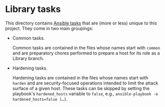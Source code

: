 # Library tasks

This directory contains [Ansible tasks](https://docs.ansible.com/ansible/latest/network/getting_started/basic_concepts.html#tasks) that are (more or less) unique to this project. They come in two main groupings:

* Common tasks.

  Common tasks are contained in the files whose names start with `common` and are preparatory chores performed to prepare a host for its role as a Library branch.

* Hardening tasks.

  Hardening tasks are contained in the files whose names start with `harden` and are security-focused operations intended to limit the attack surface of a given host. These tasks can be skipped by setting the playbook's `hardened_hosts` variable to `false`, e.g., `ansible-playbook -e hardened_hosts=false […]`.
